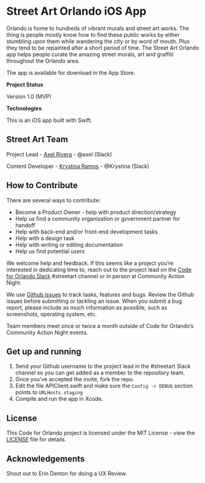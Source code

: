 # Street Art Orlando iOS App

Orlando is home to hundreds of vibrant murals and street art works. The thing is people mostly know how to find these public works by either stumbling upon them while wandering the city or by word of mouth. Plus they tend to be repainted after a short period of time. The Street Art Orlando app helps people curate the amazing street murals, art and graffiti throughout the Orlando area. 

The app is available for download in the App Store. 

**Project Status**

Version 1.0 (MVP)

**Technologies**

This is an iOS app built with Swift.

## Street Art Team

Project Lead - [Axel Rivera](https://github.com/axelrivera) - @axel (Slack)

Content Developer - [Krystina Ramos](https://github.com/kryskreative) - @Krystina (Slack)

## How to Contribute

There are several ways to contribute:
* Become a Product Owner - help with product direction/strategy
* Help us find a community organization or government partner for handoff
* Help with back-end and/or front-end development tasks
* Help with a design task
* Help with writing or editing documentation
* Help us find potential users

We welcome help and feedback. If this seems like a project you’re interested in dedicating time to, reach out to the project lead on the [Code for Orlando Slack](https://github.com/cforlando/wiki/wiki/Join-Slack) #streetart channel or in person at Community Action Night. 

We use [Github issues](https://github.com/cforlando/street-art-orlando-ios/issues) to track tasks, features and bugs. Review the Github issues before submitting or tackling an issue. When you submit a bug report, please include as much information as possible, such as screenshots, operating system, etc. 

Team members meet once or twice a month outside of Code for Orlando’s Community Action Night events.

## Get up and running

1. Send your Github username to the project lead in the #streetart Slack channel so you can get added as a member to the repository team.
2. Once you’ve accepted the invite, fork the repo.
3. Edit the file APIClient.swift and make sure the `Config -> DEBUG` section points to `URLHosts.staging`
4. Compile and run the app in Xcode.

## License

This Code for Orlando project is licensed under the MIT License - view the [LICENSE](/LICENSE) file for details.

## Acknowledgements

Shout out to Erin Denton for doing a UX Review.
